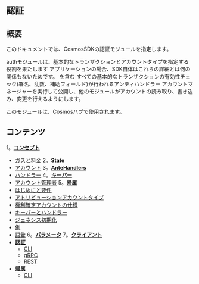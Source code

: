 # `認証`

## 概要

このドキュメントでは、CosmosSDKの認証モジュールを指定します。

authモジュールは、基本的なトランザクションとアカウントタイプを指定する役割を果たします
アプリケーションの場合、SDK自体はこれらの詳細とは何の関係もないためです。 を含む
すべての基本的なトランザクションの有効性チェック(署名、乱数、補助フィールド)が行われるアンティハンドラー
アカウントマネージャーを実行して公開し、他のモジュールがアカウントの読み取り、書き込み、変更を行えるようにします。

このモジュールは、Cosmosハブで使用されます。

## コンテンツ

1。**[コンセプト](01_concepts.md)**
   - [ガスと料金](01_concepts.md＃gas-＆-料金)
2。**[State](02_state.md)**
   - [アカウント](02_state.md＃accounts)
3。**[AnteHandlers](03_antehandlers.md)**
   - [ハンドラー](03_antehandlers.md＃handlers)
4。**[キーパー](04_keepers.md)**
   - [アカウント管理者](04_keepers.md＃account-keeper)
5。**[帰属](05_vesting.md)**
   - [はじめにと要件](05_vesting.md＃intro-and-requirements)
   - [アトリビューションアカウントタイプ](05_vesting.md＃vesting-account-types)
   - [権利確定アカウントの仕様](05_vesting.md＃vesting-account-specification)
   - [キーパーとハンドラー](05_vesting.md＃keepers-＆-ハンドラー)
   - [ジェネシス初期化](05_vesting.md＃genesis-初期化)
   - [例](05_vesting.md＃examples)
   - [語彙](05_vesting.md＃glossary)
6。**[パラメータ](06_params.md)**
7。**[クライアント](07_client.md)**
   - **[認証](07_client.md＃auth)**
      - [CLI](07_client.md＃cli)
      - [gRPC](07_client.md＃grpc)
      - [REST](07_client.md＃rest)
   - **[帰属](07_client.md＃vesting)**
      - [CLI](07_client.md＃vesting＃cli)